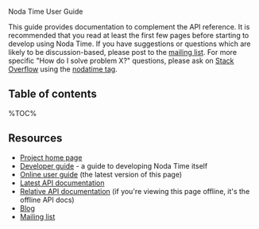 Noda Time User Guide

This guide provides documentation to complement the API reference.
It is recommended that you read at least the first few pages before
starting to develop using Noda Time. If you have suggestions or
questions which are likely to be discussion-based, please post to
the [mailing list][2]. For more specific "How do I solve problem X?"
questions, please ask on [Stack Overflow][so] using the [nodatime tag][so-tag].

Table of contents
-----------------

%TOC%

Resources
---------

- [Project home page][home]
- [Developer guide][] - a guide to developing Noda Time itself
- [Online user guide][4] (the latest version of this page)
- [Latest API documentation][5]
- [Relative API documentation][6] (if you're viewing this page
offline, it's the offline API docs)
- [Blog][1]
- [Mailing list][2]

[1]: http://noda-time.blogspot.com
[2]: http://groups.google.com/group/noda-time
[home]: http://noda-time.googlecode.com
[4]: http://noda-time.googlecode.com/hg/docs/userguide/index.html
[5]: http://noda-time.googlecode.com/hg/docs/api/Index.html
[6]: ../api/Index.html
[Developer guide]: ../developer/index.html
[so]: http://stackoverflow.com
[so-tag]: http://stackoverflow.com/questions/tagged/nodatime
